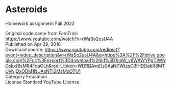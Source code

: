 # Asteroids

Homework assignment Fall 2022

Original code came from FamTrinli  
https://www.youtube.com/watch?v=rWaSo2usU4A  
Published on Apr 29, 2016  
Download source: https://www.youtube.com/redirect?event=video_description&v=rWaSo2usU4A&q=https%3A%2F%2Fdrive.google.com%2Fuc%3Fexport%3Ddownload%26id%3D1naW_v6WAWYPgCIWNDskxtBsM84FoaOLh&redir_token=WDRDAvqDs0AaNYWtzsO3lHDDabR8MTUyNjQxODM1NUAxNTI2MzMxOTU1  
Category Education  
License Standard YouTube License  
